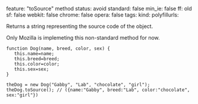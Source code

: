 feature: "toSource" method
status: avoid
standard: false
min_ie: false
ff: old
sf: false
webkit: false
chrome: false
opera: false
tags:
kind:
polyfillurls:


Returns a string representing the source code of the object.

Only Mozilla is implemeting this non-standard method for now.

    function Dog(name, breed, color, sex) {
       this.name=name;
       this.breed=breed;
       this.color=color;
       this.sex=sex;
    }

    theDog = new Dog("Gabby", "Lab", "chocolate", "girl");
    theDog.toSource(); // ({name:"Gabby", breed:"Lab", color:"chocolate", sex:"girl"})


